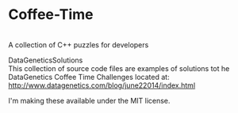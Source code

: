 Coffee-Time
===========

\
A collection of C++ puzzles for developers

DataGeneticsSolutions\
This collection of source code files are examples of solutions tot he DataGenetics Coffee Time Challenges
located at: http://www.datagenetics.com/blog/june22014/index.html

I'm making these available under the MIT license.